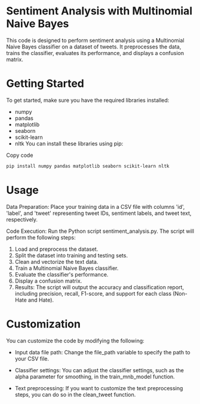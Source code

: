 # Sentiment Analysis with Multinomial Naive Bayes
This code is designed to perform sentiment analysis using a Multinomial Naive Bayes classifier on a dataset of tweets. It preprocesses the data, trains the classifier, evaluates its performance, and displays a confusion matrix.

# Getting Started
To get started, make sure you have the required libraries installed:

- numpy
- pandas
- matplotlib
- seaborn
- scikit-learn
- nltk
You can install these libraries using pip:

Copy code
```bash
pip install numpy pandas matplotlib seaborn scikit-learn nltk
```

# Usage
Data Preparation: Place your training data in a CSV file with columns 'id', 'label', and 'tweet' representing tweet IDs, sentiment labels, and tweet text, respectively.

Code Execution: Run the Python script sentiment_analysis.py. The script will perform the following steps:

1. Load and preprocess the dataset.
2. Split the dataset into training and testing sets.
3. Clean and vectorize the text data.
4. Train a Multinomial Naive Bayes classifier.
5. Evaluate the classifier's performance.
6. Display a confusion matrix.
7. Results: The script will output the accuracy and classification report, including precision, recall, F1-score, and support for each class (Non-Hate and Hate).

# Customization
You can customize the code by modifying the following:

- Input data file path: Change the file_path variable to specify the path to your CSV file.

- Classifier settings: You can adjust the classifier settings, such as the alpha parameter for smoothing, in the train_mnb_model function.

- Text preprocessing: If you want to customize the text preprocessing steps, you can do so in the clean_tweet function.

